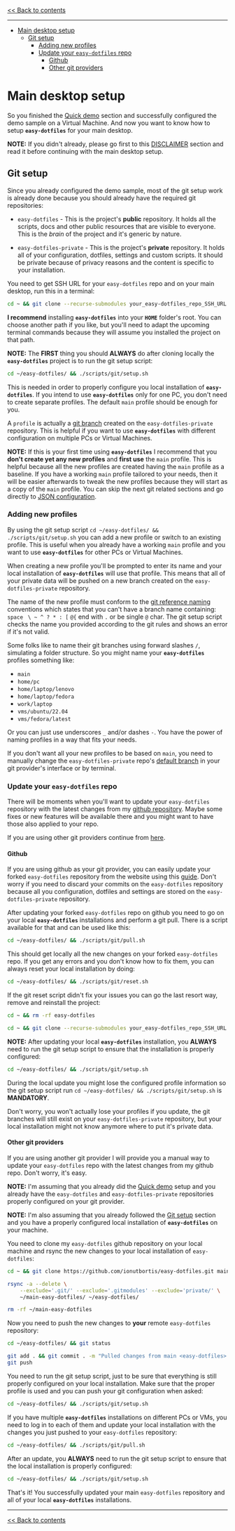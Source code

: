 <!-- start header -->

[<< Back to contents][contents doc url]

---

<!-- end header -->

<!-- start TOC -->

- [Main desktop setup](#main-desktop-setup)
  - [Git setup](#git-setup)
    - [Adding new profiles](#adding-new-profiles)
    - [Update your `easy-dotfiles` repo](#update-your-easy-dotfiles-repo)
      - [Github](#github)
      - [Other git providers](#other-git-providers)

<!-- end TOC -->

# Main desktop setup

So you finished the [Quick demo][quick demo doc url] section and successfully configured the demo sample on a Virtual Machine. And now you want to know how to setup **`easy-dotfiles`** for your main desktop.

**NOTE:** If you didn't already, please go first to this [DISCLAIMER][disclaimer doc url] section and read it before continuing with the main desktop setup.

## Git setup

Since you already configured the demo sample, most of the git setup work is already done because you should already have the required git repositories:

- `easy-dotfiles` - This is the project's **public** repository. It holds all the scripts, docs and other public resources that are visible to everyone. This is the _brain_ of the project and it's generic by nature.

- `easy-dotfiles-private` - This is the project's **private** repository. It holds all of your configuration, dotfiles, settings and custom scripts. It should be private because of privacy reasons and the content is specific to your installation.

You need to get SSH URL for your `easy-dotfiles` repo and on your main desktop, run this in a terminal:

```sh
cd ~ && git clone --recurse-submodules your_easy-dotfiles_repo_SSH_URL
```

**I recommend** installing **`easy-dotfiles`** into your **`HOME`** folder's root. You can choose another path if you like, but you'll need to adapt the upcoming terminal commands because they will assume you installed the project on that path.

**NOTE:** The **FIRST** thing you should **ALWAYS** do after cloning locally the **`easy-dotfiles`** project is to run the git setup script:

```sh
cd ~/easy-dotfiles/ && ./scripts/git/setup.sh
```

This is needed in order to properly configure you local installation of **`easy-dotfiles`**. If you intend to use **`easy-dotfiles`** only for one PC, you don't need to create separate profiles. The default `main` profile should be enough for you.

A `profile` is actually a [git branch](https://docs.github.com/en/pull-requests/collaborating-with-pull-requests/proposing-changes-to-your-work-with-pull-requests/about-branches) created on the `easy-dotfiles-private` repository. This is helpful if you want to use **`easy-dotfiles`** with different configuration on multiple PCs or Virtual Machines.

**NOTE:** If this is your first time using **`easy-dotfiles`** I recommend that you **don't create yet any new profiles** and **first use** the `main` profile. This is helpful because all the new profiles are created having the `main` profile as a baseline. If you have a working `main` profile tailored to your needs, then it will be easier afterwards to tweak the new profiles because they will start as a copy of the `main` profile. You can skip the next git related sections and go directly to [JSON configuration][json configuration doc url].

### Adding new profiles

By using the git setup script `cd ~/easy-dotfiles/ && ./scripts/git/setup.sh` you can add a new profile or switch to an existing profile. This is useful when you already have a working `main` profile and you want to use **`easy-dotfiles`** for other PCs or Virtual Machines.

When creating a new profile you'll be prompted to enter its name and your local installation of **`easy-dotfiles`** will use that profile. This means that all of your private data will be pushed on a new branch created on the `easy-dotfiles-private` repository.

The name of the new profile must conform to the [git reference naming](https://git-scm.com/docs/git-check-ref-format) conventions which states that you can't have a branch name containing: `space` ` \ ~ ^ ? * : [` `@{` end with `.` or be single `@` char. The git setup script checks the name you provided according to the git rules and shows an error if it's not valid.

Some folks like to name their git branches using forward slashes `/`, simulating a folder structure. So you might name your **`easy-dotfiles`** profiles something like:

- `main`
- `home/pc`
- `home/laptop/lenovo`
- `home/laptop/fedora`
- `work/laptop`
- `vms/ubuntu/22.04`
- `vms/fedora/latest`

Or you can just use underscores `_` and/or dashes `-`. You have the power of naming profiles in a way that fits your needs.

If you don't want all your new profiles to be based on `main`, you need to manually change the `easy-dotfiles-private` repo's [default branch](https://docs.github.com/en/repositories/configuring-branches-and-merges-in-your-repository/managing-branches-in-your-repository/changing-the-default-branch) in your git provider's interface or by terminal.

### Update your `easy-dotfiles` repo

There will be moments when you'll want to update your `easy-dotfiles` repository with the latest changes from my [github repository](https://github.com/ionutbortis/easy-dotfiles). Maybe some fixes or new features will be available there and you might want to have those also applied to your repo.

If you are using other git providers continue from [here](#other-git-providers).

#### Github

If you are using github as your git provider, you can easily update your forked `easy-dotfiles` repository from the website using this [guide](https://docs.github.com/en/pull-requests/collaborating-with-pull-requests/working-with-forks/syncing-a-fork). Don't worry if you need to discard your commits on the `easy-dotfiles` repository because all you configuration, dotfiles and settings are stored on the `easy-dotfiles-private` repository.

After updating your forked `easy-dotfiles` repo on github you need to go on your local **`easy-dotfiles`** installations and perform a git pull. There is a script available for that and can be used like this:

```sh
cd ~/easy-dotfiles/ && ./scripts/git/pull.sh
```

This should get locally all the new changes on your forked `easy-dotfiles` repo. If you get any errors and you don't know how to fix them, you can always reset your local installation by doing:

```sh
cd ~/easy-dotfiles/ && ./scripts/git/reset.sh
```

If the git reset script didn't fix your issues you can go the last resort way, remove and reinstall the project:

```sh
cd ~ && rm -rf easy-dotfiles

cd ~ && git clone --recurse-submodules your_easy-dotfiles_repo_SSH_URL
```

**NOTE:** After updating your local **`easy-dotfiles`** installation, you **ALWAYS** need to run the git setup script to ensure that the installation is properly configured:

```sh
cd ~/easy-dotfiles/ && ./scripts/git/setup.sh
```

During the local update you might lose the configured profile information so the git setup script run `cd ~/easy-dotfiles/ && ./scripts/git/setup.sh` is **MANDATORY**.

Don't worry, you won't actually lose your profiles if you update, the git branches will still exist on your `easy-dotfiles-private` repository, but your local installation might not know anymore where to put it's private data.

#### Other git providers

If you are using another git provider I will provide you a manual way to update your `easy-dotfiles` repo with the latest changes from my github repo. Don't worry, it's easy.

**NOTE:** I'm assuming that you already did the [Quick demo][quick demo doc url] setup and you already have the `easy-dotfiles` and `easy-dotfiles-private` repositories properly configured on your git provider.

**NOTE:** I'm also assuming that you already followed the [Git setup](#git-setup) section and you have a properly configured local installation of **`easy-dotfiles`** on your machine.

You need to clone my `easy-dotfiles` github repository on your local machine and rsync the new changes to your local installation of `easy-dotfiles`:

```sh
cd ~ && git clone https://github.com/ionutbortis/easy-dotfiles.git main-easy-dotfiles

rsync -a --delete \
    --exclude='.git/' --exclude='.gitmodules' --exclude='private/' \
    ~/main-easy-dotfiles/ ~/easy-dotfiles/

rm -rf ~/main-easy-dotfiles
```

Now you need to push the new changes to **your** remote `easy-dotfiles` repository:

```sh
cd ~/easy-dotfiles/ && git status

git add . && git commit . -m "Pulled changes from main <easy-dotfiles> github repo"
git push
```

You need to run the git setup script, just to be sure that everything is still properly configured on your local installation. Make sure that the proper profile is used and you can push your git configuration when asked:

```sh
cd ~/easy-dotfiles/ && ./scripts/git/setup.sh
```

If you have multiple **`easy-dotfiles`** installations on different PCs or VMs, you need to log in to each of them and update your local installation with the changes you just pushed to your `easy-dotfiles` repository:

```sh
cd ~/easy-dotfiles/ && ./scripts/git/pull.sh
```

After an update, you **ALWAYS** need to run the git setup script to ensure that the local installation is properly configured:

```sh
cd ~/easy-dotfiles/ && ./scripts/git/setup.sh
```

That's it! You successfully updated your main `easy-dotfiles` repository and all of your local **`easy-dotfiles`** installations.

<!-- start footer -->

---

[<< Back to contents][contents doc url]

<!-- end footer -->

<!-- start links -->

[sample folder]:../../sample
[sample config folder]:../../sample/config
[sample data folder]:../../sample/data
[sample scripts folder]:../../sample/scripts
[sample common setup script]:../../sample/scripts/common/setup.sh
[apps config json]:../../sample/config/apps/config.json
[apps data folder]:../../sample/data/apps
[extensions config json]:../../sample/config/extensions/config.json
[extensions data folder]:../../sample/data/extensions
[keybindings config json]:../../sample/config/keybindings/config.json
[keybindings data folder]:../../sample/data/keybindings
[misc config json]:../../sample/config/misc/config.json
[misc data folder]:../../sample/data/misc
[tweaks config json]:../../sample/config/tweaks/config.json
[tweaks data folder]:../../sample/data/tweaks

<!-- -->

[main scripts]:../../scripts
[install script]:../../scripts/install.sh
[export script]:../../scripts/export.sh
[import script]:../../scripts/import.sh
[remove script]:../../scripts/remove.sh
[git setup script]:../../scripts/git/setup.sh
[git push script]:../../scripts/git/push.sh
[git pull script]:../../scripts/git/pull.sh
[git reset script]:../../scripts/git/reset.sh
[anacron setup script]:../../scripts/anacron/setup.sh
[common setup script]:../../scripts/common/setup.sh
[defaults script]:../../sample/scripts/defaults.sh
[jidea install script]:../../sample/scripts/apps/jidea-install.sh
[fedora setup script]:../../sample/scripts/fedora/setup.sh
[ubuntu setup script]:../../sample/scripts/ubuntu/setup.sh

<!-- -->

[contents doc url]:./README.md
[disclaimer doc url]:./disclaimer.md#disclaimer
[quick demo doc url]:./quick-demo.md#quick-demo
[main desktop setup doc url]:./main-desktop-setup.md#main-desktop-setup
[json configuration doc url]:./json-configuration.md#json-configuration
[shell scripts doc url]:./shell-scripts.md#shell-scripts
[common setup script doc url]:./shell-scripts.md#public-commonsetupsh-script
[private common setup script doc url]:./shell-scripts.md#private-commonsetupsh-script
[distro specific setup script doc url]:./shell-scripts.md#private-distro-specific-setupsh-script
[export script doc url]:./shell-scripts.md#exportsh
[import script doc url]:./shell-scripts.md#importsh
[install script doc url]:./shell-scripts.md#installsh
[git scripts doc url]:./shell-scripts.md#git-scripts
[distro setup scripts doc url]:./shell-scripts.md#private-distro-specific-setupsh-script
[anacron setup script doc url]:./shell-scripts.md#anacron-setup
[automatic actions doc url]:./automatic-actions.md#scheduling-automatic-actions
[tips and tricks doc url]:./tips-and-tricks.md#tips--tricks

<!-- end links -->
